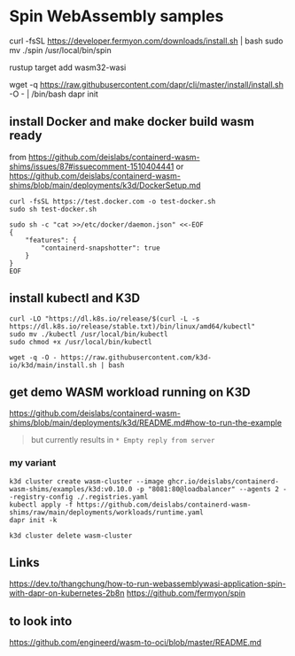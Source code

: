 # Spin WebAssembly samples

curl -fsSL https://developer.fermyon.com/downloads/install.sh | bash
sudo mv ./spin /usr/local/bin/spin

rustup target add wasm32-wasi

wget -q https://raw.githubusercontent.com/dapr/cli/master/install/install.sh -O - | /bin/bash
dapr init

## install Docker and make docker build wasm ready

from <https://github.com/deislabs/containerd-wasm-shims/issues/87#issuecomment-1510404441>
or <https://github.com/deislabs/containerd-wasm-shims/blob/main/deployments/k3d/DockerSetup.md>

```
curl -fsSL https://test.docker.com -o test-docker.sh
sudo sh test-docker.sh
```

```
sudo sh -c "cat >>/etc/docker/daemon.json" <<-EOF
{
    "features": {
        "containerd-snapshotter": true
    }
}
EOF
```

## install kubectl and K3D

```
curl -LO "https://dl.k8s.io/release/$(curl -L -s https://dl.k8s.io/release/stable.txt)/bin/linux/amd64/kubectl"
sudo mv ./kubectl /usr/local/bin/kubectl
sudo chmod +x /usr/local/bin/kubectl

wget -q -O - https://raw.githubusercontent.com/k3d-io/k3d/main/install.sh | bash
```

## get demo WASM workload running on K3D

<https://github.com/deislabs/containerd-wasm-shims/blob/main/deployments/k3d/README.md#how-to-run-the-example>

> but currently results in `* Empty reply from server`

### my variant

```
k3d cluster create wasm-cluster --image ghcr.io/deislabs/containerd-wasm-shims/examples/k3d:v0.10.0 -p "8081:80@loadbalancer" --agents 2 --registry-config ./.registries.yaml
kubectl apply -f https://github.com/deislabs/containerd-wasm-shims/raw/main/deployments/workloads/runtime.yaml
dapr init -k
```

```
k3d cluster delete wasm-cluster
```

## Links

<https://dev.to/thangchung/how-to-run-webassemblywasi-application-spin-with-dapr-on-kubernetes-2b8n>
<https://github.com/fermyon/spin>

## to look into

<https://github.com/engineerd/wasm-to-oci/blob/master/README.md>
